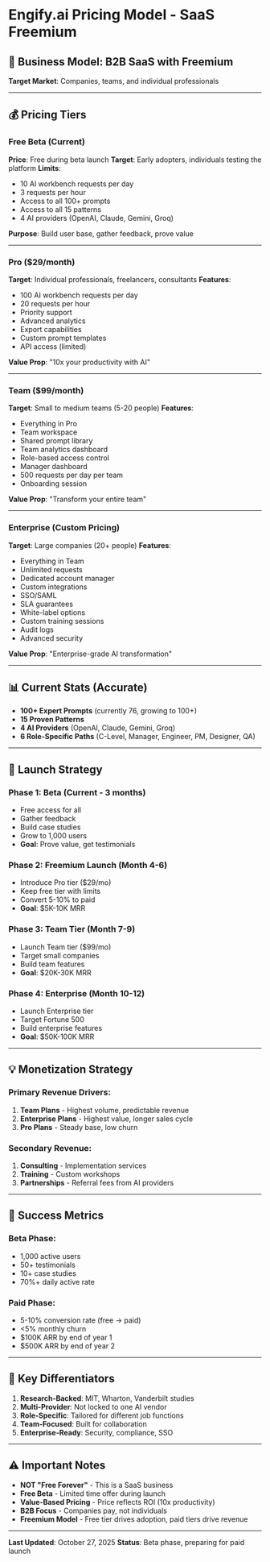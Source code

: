 # Engify.ai Pricing Model - SaaS Freemium

## 🎯 Business Model: B2B SaaS with Freemium

**Target Market**: Companies, teams, and individual professionals

---

## 💰 Pricing Tiers

### Free Beta (Current)
**Price**: Free during beta launch
**Target**: Early adopters, individuals testing the platform
**Limits**:
- 10 AI workbench requests per day
- 3 requests per hour
- Access to all 100+ prompts
- Access to all 15 patterns
- 4 AI providers (OpenAI, Claude, Gemini, Groq)

**Purpose**: Build user base, gather feedback, prove value

---

### Pro ($29/month)
**Target**: Individual professionals, freelancers, consultants
**Features**:
- 100 AI workbench requests per day
- 20 requests per hour
- Priority support
- Advanced analytics
- Export capabilities
- Custom prompt templates
- API access (limited)

**Value Prop**: "10x your productivity with AI"

---

### Team ($99/month)
**Target**: Small to medium teams (5-20 people)
**Features**:
- Everything in Pro
- Team workspace
- Shared prompt library
- Team analytics dashboard
- Role-based access control
- Manager dashboard
- 500 requests per day per team
- Onboarding session

**Value Prop**: "Transform your entire team"

---

### Enterprise (Custom Pricing)
**Target**: Large companies (20+ people)
**Features**:
- Everything in Team
- Unlimited requests
- Dedicated account manager
- Custom integrations
- SSO/SAML
- SLA guarantees
- White-label options
- Custom training sessions
- Audit logs
- Advanced security

**Value Prop**: "Enterprise-grade AI transformation"

---

## 📊 Current Stats (Accurate)

- **100+ Expert Prompts** (currently 76, growing to 100+)
- **15 Proven Patterns**
- **4 AI Providers** (OpenAI, Claude, Gemini, Groq)
- **6 Role-Specific Paths** (C-Level, Manager, Engineer, PM, Designer, QA)

---

## 🚀 Launch Strategy

### Phase 1: Beta (Current - 3 months)
- Free access for all
- Gather feedback
- Build case studies
- Grow to 1,000 users
- **Goal**: Prove value, get testimonials

### Phase 2: Freemium Launch (Month 4-6)
- Introduce Pro tier ($29/mo)
- Keep free tier with limits
- Convert 5-10% to paid
- **Goal**: $5K-10K MRR

### Phase 3: Team Tier (Month 7-9)
- Launch Team tier ($99/mo)
- Target small companies
- Build team features
- **Goal**: $20K-30K MRR

### Phase 4: Enterprise (Month 10-12)
- Launch Enterprise tier
- Target Fortune 500
- Build enterprise features
- **Goal**: $50K-100K MRR

---

## 💡 Monetization Strategy

### Primary Revenue Drivers:
1. **Team Plans** - Highest volume, predictable revenue
2. **Enterprise Plans** - Highest value, longer sales cycle
3. **Pro Plans** - Steady base, low churn

### Secondary Revenue:
1. **Consulting** - Implementation services
2. **Training** - Custom workshops
3. **Partnerships** - Referral fees from AI providers

---

## 🎯 Success Metrics

### Beta Phase:
- 1,000 active users
- 50+ testimonials
- 10+ case studies
- 70%+ daily active rate

### Paid Phase:
- 5-10% conversion rate (free → paid)
- <5% monthly churn
- $100K ARR by end of year 1
- $500K ARR by end of year 2

---

## 🔑 Key Differentiators

1. **Research-Backed**: MIT, Wharton, Vanderbilt studies
2. **Multi-Provider**: Not locked to one AI vendor
3. **Role-Specific**: Tailored for different job functions
4. **Team-Focused**: Built for collaboration
5. **Enterprise-Ready**: Security, compliance, SSO

---

## ⚠️ Important Notes

- **NOT "Free Forever"** - This is a SaaS business
- **Free Beta** - Limited time offer during launch
- **Value-Based Pricing** - Price reflects ROI (10x productivity)
- **B2B Focus** - Companies pay, not individuals
- **Freemium Model** - Free tier drives adoption, paid tiers drive revenue

---

**Last Updated**: October 27, 2025
**Status**: Beta phase, preparing for paid launch
